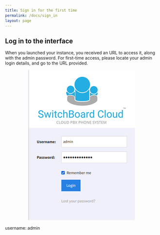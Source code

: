 ```yaml
---
title: Sign in for the first time
permalink: /docs/sign_in
layout: page
---
```


## Log in to the interface

When you launched your instance, you received an URL to access it, along with the admin password. For first-time access, please locate your admin login details, and go to the URL provided.


<p align="center">
  <img src="./../images/sign_in.png" />
</p>


username: admin
